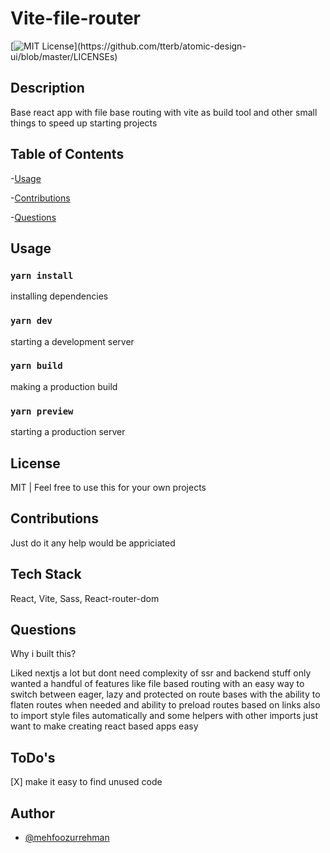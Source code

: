 # Vite-file-router

[![MIT License](https://img.shields.io/apm/l/atomic-design-ui.svg?)](https://github.com/tterb/atomic-design-ui/blob/master/LICENSEs)

## Description

Base react app with file base routing with vite as build tool and other small things to speed up starting projects

## Table of Contents

-[Usage](#usage)

-[Contributions](#contributions)

-[Questions](#questions)

## Usage

### `yarn install`

installing dependencies

### `yarn dev`

starting a development server

### `yarn build`

making a production build

### `yarn preview`

starting a production server

## License

MIT | Feel free to use this for your own projects

## Contributions

Just do it any help would be appriciated

## Tech Stack

React, Vite, Sass, React-router-dom

## Questions

Why i built this?

Liked nextjs a lot but dont need complexity of ssr and backend stuff only wanted a handful of features like file based routing with an easy way to switch between eager, lazy and protected on route bases with the ability to flaten routes when needed and ability to preload routes based on links also to import style files automatically and some helpers with other imports just want to make creating react based apps easy

## ToDo's

[X] make it easy to find unused code

## Author

- [@mehfoozurrehman](https://www.github.com/mehfoozurrehman)
